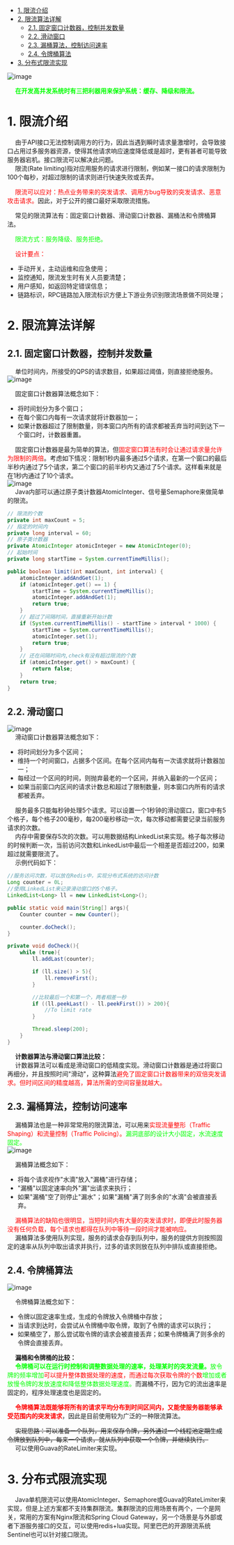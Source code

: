 

<!-- TOC -->

- [1. 限流介绍](#1-限流介绍)
- [2. 限流算法详解](#2-限流算法详解)
    - [2.1. 固定窗口计数器，控制并发数量](#21-固定窗口计数器控制并发数量)
    - [2.2. 滑动窗口](#22-滑动窗口)
    - [2.3. 漏桶算法，控制访问速率](#23-漏桶算法控制访问速率)
    - [2.4. 令牌桶算法](#24-令牌桶算法)
- [3. 分布式限流实现](#3-分布式限流实现)

<!-- /TOC -->

![image](https://gitee.com/wt1814/pic-host/raw/master/images/microService/problems/problem-28.png)  

&emsp; **<font color = "lime">在开发高并发系统时有三把利器用来保护系统：缓存、降级和限流。</font>**   

# 1. 限流介绍  
&emsp; 由于API接口无法控制调用方的行为，因此当遇到瞬时请求量激增时，会导致接口占用过多服务器资源，使得其他请求响应速度降低或是超时，更有甚者可能导致服务器宕机。接口限流可以解决此问题。  
&emsp; 限流(Rate limiting)指对应用服务的请求进行限制，例如某一接口的请求限制为100个每秒，对超过限制的请求则进行快速失败或丢弃。  

&emsp; <font color="red">限流可以应对：热点业务带来的突发请求、调用方bug导致的突发请求、恶意攻击请求。</font>因此，对于公开的接口最好采取限流措施。  

&emsp; 常见的限流算法有：固定窗口计数器、滑动窗口计数器、漏桶法和令牌桶算法。  

&emsp; <font color = "lime">限流方式：服务降级、服务拒绝。</font>  

&emsp; <font color = "red">设计要点：</font>   

* 手动开关，主动运维和应急使用；  
* 监控通知，限流发生时有关人员要清楚；  
* 用户感知，如返回特定错误信息；  
* 链路标识，RPC链路加入限流标识方便上下游业务识别限流场景做不同处理；  

# 2. 限流算法详解  
## 2.1. 固定窗口计数器，控制并发数量  
&emsp; 单位时间内，所接受的QPS的请求数目，如果超过阈值，则直接拒绝服务。  
![image](https://gitee.com/wt1814/pic-host/raw/master/images/microService/problems/problem-23.png)  

&emsp; 固定窗口计数器算法概念如下：  

* 将时间划分为多个窗口；  
* 在每个窗口内每有一次请求就将计数器加一；  
* 如果计数器超过了限制数量，则本窗口内所有的请求都被丢弃当时间到达下一个窗口时，计数器重置。  

&emsp; 固定窗口计数器是最为简单的算法，但<font color="red">固定窗口算法有时会让通过请求量允许为限制的两倍</font>。考虑如下情况：限制1秒内最多通过5个请求，在第一个窗口的最后半秒内通过了5个请求，第二个窗口的前半秒内又通过了5个请求。这样看来就是在1秒内通过了10个请求。  
![image](https://gitee.com/wt1814/pic-host/raw/master/images/microService/problems/problem-24.png)  
&emsp; Java内部可以通过原子类计数器AtomicInteger、信号量Semaphore来做简单的限流。  

```java
// 限流的个数
private int maxCount = 5;
// 指定的时间内
private long interval = 60;
// 原子类计数器
private AtomicInteger atomicInteger = new AtomicInteger(0);
// 起始时间
private long startTime = System.currentTimeMillis();

public boolean limit(int maxCount, int interval) {
    atomicInteger.addAndGet(1);
    if (atomicInteger.get() == 1) {
        startTime = System.currentTimeMillis();
        atomicInteger.addAndGet(1);
        return true;
    }
    // 超过了间隔时间，直接重新开始计数
    if (System.currentTimeMillis() - startTime > interval * 1000) {
        startTime = System.currentTimeMillis();
        atomicInteger.set(1);
        return true;
    }
    // 还在间隔时间内,check有没有超过限流的个数
    if (atomicInteger.get() > maxCount) {
        return false;
    }
    return true;
}
```

## 2.2. 滑动窗口  
![image](https://gitee.com/wt1814/pic-host/raw/master/images/microService/problems/problem-25.png)  
&emsp; 滑动窗口计数器算法概念如下：  

* 将时间划分为多个区间；  
* 维持一个时间窗口，占据多个区间。在每个区间内每有一次请求就将计数器加一；  
* 每经过一个区间的时间，则抛弃最老的一个区间，并纳入最新的一个区间；  
* 如果当前窗口内区间的请求计数总和超过了限制数量，则本窗口内所有的请求都被丢弃。  

&emsp; 服务最多只能每秒钟处理5个请求。可以设置一个1秒钟的滑动窗口，窗口中有5个格子，每个格子200毫秒，每200毫秒移动一次，每次移动都需要记录当前服务请求的次数。  
&emsp; 内存中需要保存5次的次数。可以用数据结构LinkedList来实现。格子每次移动的时候判断一次，当前访问次数和LinkedList中最后一个相差是否超过200，如果超过就需要限流了。  
&emsp; 示例代码如下：  

```java
//服务访问次数，可以放在Redis中，实现分布式系统的访问计数
Long counter = 0L;
//使用LinkedList来记录滑动窗口的5个格子。
LinkedList<Long> ll = new LinkedList<Long>();

public static void main(String[] args){
    Counter counter = new Counter();

    counter.doCheck();
}

private void doCheck(){
    while (true){
        ll.addLast(counter);

        if (ll.size() > 5){
            ll.removeFirst();
        }

        //比较最后一个和第一个，两者相差一秒
        if ((ll.peekLast() - ll.peekFirst()) > 200){
            //To limit rate
        }

        Thread.sleep(200);
    }
}
```
&emsp; **计数器算法与滑动窗口算法比较：**  
&emsp; 计数器算法可以看成是滑动窗口的低精度实现。滑动窗口计数器是通过将窗口再细分，并且按照时间"滑动"，这种算法<font color = "red">避免了固定窗口计数器带来的双倍突发请求。但时间区间的精度越高，算法所需的空间容量就越大。</font>  

## 2.3. 漏桶算法，控制访问速率  
&emsp; 漏桶算法也是一种非常常用的限流算法，可以用来<font color = "red">实现流量整形（Traffic Shaping）和流量控制（Traffic Policing）。</font><font color = "lime">漏洞底部的设计大小固定，水流速度固定。</font>  
![image](https://gitee.com/wt1814/pic-host/raw/master/images/microService/problems/problem-26.png)  

&emsp; 漏桶算法概念如下：  

* 将每个请求视作"水滴"放入"漏桶"进行存储；  
* "漏桶"以固定速率向外"漏"出请求来执行；  
* 如果"漏桶"空了则停止"漏水"；如果"漏桶"满了则多余的"水滴"会被直接丢弃。  

&emsp; <font color = "red">漏桶算法的缺陷也很明显，当短时间内有大量的突发请求时，即便此时服务器没有任何负载，每个请求也都得在队列中等待一段时间才能被响应。</font>  
&emsp; 漏桶算法多使用队列实现，服务的请求会存到队列中，服务的提供方则按照固定的速率从队列中取出请求并执行，过多的请求则放在队列中排队或直接拒绝。   

## 2.4. 令牌桶算法  
![image](https://gitee.com/wt1814/pic-host/raw/master/images/microService/problems/problem-27.png)  

&emsp; 令牌桶算法概念如下：  

* 令牌以固定速率生成，生成的令牌放入令牌桶中存放；  
* 当请求到达时，会尝试从令牌桶中取令牌，取到了令牌的请求可以执行；  
* 如果桶空了，那么尝试取令牌的请求会被直接丢弃；如果令牌桶满了则多余的令牌会直接丢弃。  

&emsp; **漏桶和令牌桶的比较：**  
&emsp; **<font color="lime">令牌桶可以在运行时控制和调整数据处理的速率，处理某时的突发流量。</font>**<font color="lime">放令牌的频率增加</font><font color = "red">可以提升整体数据处理的速度，而通过每次获取令牌的个数</font><font color = "lime">增加或者放慢令牌的发放速度和降低整体数据处理速度。</font>而漏桶不行，因为它的流出速率是固定的，程序处理速度也是固定的。  

&emsp; **<font color="red">令牌桶算法既能够将所有的请求平均分布到时间区间内，又能使服务器能够承受范围内的突发请求</font>**，因此是目前使用较为广泛的一种限流算法。  

&emsp; ~~实现思路：可以准备一个队列，用来保存令牌，另外通过一个线程池定期生成令牌放到队列中，每来一个请求，就从队列中获取一个令牌，并继续执行。~~  
&emsp; 可以使用Guava的RateLimiter来实现。  

# 3. 分布式限流实现  
&emsp; Java单机限流可以使用AtomicInteger、Semaphore或Guava的RateLimiter来实现，但是上述方案都不支持集群限流。集群限流的应用场景有两个，一个是网关，常用的方案有Nginx限流和Spring Cloud Gateway，另一个场景是与外部或者下游服务接口的交互，可以使用redis+lua实现。阿里巴巴的开源限流系统Sentinel也可以针对接口限流。





